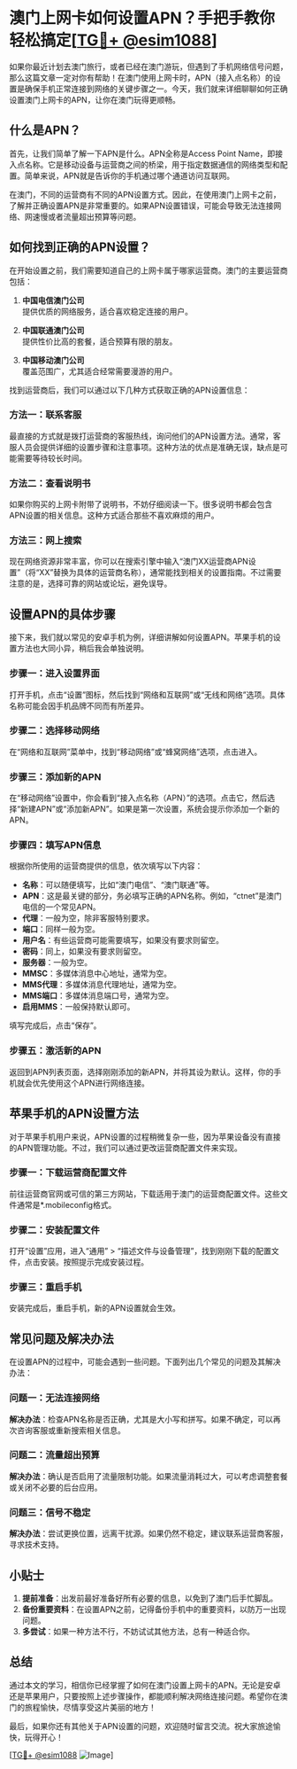# 澳门上网卡如何设置APN？手把手教你轻松搞定[[TG💪+ @esim1088](https://t.me/s/esim1088)]

如果你最近计划去澳门旅行，或者已经在澳门游玩，但遇到了手机网络信号问题，那么这篇文章一定对你有帮助！在澳门使用上网卡时，APN（接入点名称）的设置是确保手机正常连接到网络的关键步骤之一。今天，我们就来详细聊聊如何正确设置澳门上网卡的APN，让你在澳门玩得更顺畅。

## 什么是APN？

首先，让我们简单了解一下APN是什么。APN全称是Access Point Name，即接入点名称。它是移动设备与运营商之间的桥梁，用于指定数据通信的网络类型和配置。简单来说，APN就是告诉你的手机通过哪个通道访问互联网。

在澳门，不同的运营商有不同的APN设置方式。因此，在使用澳门上网卡之前，了解并正确设置APN是非常重要的。如果APN设置错误，可能会导致无法连接网络、网速慢或者流量超出预算等问题。

## 如何找到正确的APN设置？

在开始设置之前，我们需要知道自己的上网卡属于哪家运营商。澳门的主要运营商包括：

1. **中国电信澳门公司**  
   提供优质的网络服务，适合喜欢稳定连接的用户。
   
2. **中国联通澳门公司**  
   提供性价比高的套餐，适合预算有限的朋友。
   
3. **中国移动澳门公司**  
   覆盖范围广，尤其适合经常需要漫游的用户。

找到运营商后，我们可以通过以下几种方式获取正确的APN设置信息：

### 方法一：联系客服

最直接的方式就是拨打运营商的客服热线，询问他们的APN设置方法。通常，客服人员会提供详细的设置步骤和注意事项。这种方法的优点是准确无误，缺点是可能需要等待较长时间。

### 方法二：查看说明书

如果你购买的上网卡附带了说明书，不妨仔细阅读一下。很多说明书都会包含APN设置的相关信息。这种方式适合那些不喜欢麻烦的用户。

### 方法三：网上搜索

现在网络资源非常丰富，你可以在搜索引擎中输入“澳门XX运营商APN设置”（将“XX”替换为具体的运营商名称），通常能找到相关的设置指南。不过需要注意的是，选择可靠的网站或论坛，避免误导。

## 设置APN的具体步骤

接下来，我们就以常见的安卓手机为例，详细讲解如何设置APN。苹果手机的设置方法也大同小异，稍后我会单独说明。

### 步骤一：进入设置界面

打开手机，点击“设置”图标，然后找到“网络和互联网”或“无线和网络”选项。具体名称可能会因手机品牌不同而有所差异。

### 步骤二：选择移动网络

在“网络和互联网”菜单中，找到“移动网络”或“蜂窝网络”选项，点击进入。

### 步骤三：添加新的APN

在“移动网络”设置中，你会看到“接入点名称（APN）”的选项。点击它，然后选择“新建APN”或“添加新APN”。如果是第一次设置，系统会提示你添加一个新的APN。

### 步骤四：填写APN信息

根据你所使用的运营商提供的信息，依次填写以下内容：

- **名称**：可以随便填写，比如“澳门电信”、“澳门联通”等。
- **APN**：这是最关键的部分，务必填写正确的APN名称。例如，“ctnet”是澳门电信的一个常见APN。
- **代理**：一般为空，除非客服特别要求。
- **端口**：同样一般为空。
- **用户名**：有些运营商可能需要填写，如果没有要求则留空。
- **密码**：同上，如果没有要求则留空。
- **服务器**：一般为空。
- **MMSC**：多媒体消息中心地址，通常为空。
- **MMS代理**：多媒体消息代理地址，通常为空。
- **MMS端口**：多媒体消息端口号，通常为空。
- **启用MMS**：一般保持默认即可。

填写完成后，点击“保存”。

### 步骤五：激活新的APN

返回到APN列表页面，选择刚刚添加的新APN，并将其设为默认。这样，你的手机就会优先使用这个APN进行网络连接。

## 苹果手机的APN设置方法

对于苹果手机用户来说，APN设置的过程稍微复杂一些，因为苹果设备没有直接的APN管理功能。不过，我们可以通过更改运营商配置文件来实现。

### 步骤一：下载运营商配置文件

前往运营商官网或可信的第三方网站，下载适用于澳门的运营商配置文件。这些文件通常是*.mobileconfig格式。

### 步骤二：安装配置文件

打开“设置”应用，进入“通用” > “描述文件与设备管理”，找到刚刚下载的配置文件，点击安装。按照提示完成安装过程。

### 步骤三：重启手机

安装完成后，重启手机，新的APN设置就会生效。

## 常见问题及解决办法

在设置APN的过程中，可能会遇到一些问题。下面列出几个常见的问题及其解决办法：

### 问题一：无法连接网络

**解决办法**：检查APN名称是否正确，尤其是大小写和拼写。如果不确定，可以再次咨询客服或重新搜索相关信息。

### 问题二：流量超出预算

**解决办法**：确认是否启用了流量限制功能。如果流量消耗过大，可以考虑调整套餐或关闭不必要的后台应用。

### 问题三：信号不稳定

**解决办法**：尝试更换位置，远离干扰源。如果仍然不稳定，建议联系运营商客服，寻求技术支持。

## 小贴士

1. **提前准备**：出发前最好准备好所有必要的信息，以免到了澳门后手忙脚乱。
2. **备份重要资料**：在设置APN之前，记得备份手机中的重要资料，以防万一出现问题。
3. **多尝试**：如果一种方法不行，不妨试试其他方法，总有一种适合你。

## 总结

通过本文的学习，相信你已经掌握了如何在澳门设置上网卡的APN。无论是安卓还是苹果用户，只要按照上述步骤操作，都能顺利解决网络连接问题。希望你在澳门的旅程愉快，尽情享受这片美丽的地方！

最后，如果你还有其他关于APN设置的问题，欢迎随时留言交流。祝大家旅途愉快，玩得开心！

[[TG💪+ @esim1088](https://t.me/s/esim1088) ![Image](https://i.postimg.cc/4NQfJmqS/Snipaste-2025-05-13-00-14-12.png)]